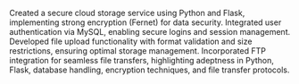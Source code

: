 Created a secure cloud storage service using Python and Flask, implementing strong encryption (Fernet) for data security. Integrated user authentication via MySQL, enabling secure logins and session management. Developed file upload functionality with format validation and size restrictions, ensuring optimal storage management. Incorporated FTP integration for seamless file transfers, highlighting adeptness in Python, Flask, database handling, encryption techniques, and file transfer protocols.
